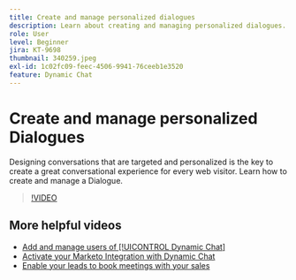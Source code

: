 ```yaml
---
title: Create and manage personalized dialogues
description: Learn about creating and managing personalized dialogues. Designing conversations that are targeted and personalized is the key to creating a great conversational experience for every web visitor.
role: User
level: Beginner
jira: KT-9698
thumbnail: 340259.jpeg
exl-id: 1c02fc09-feec-4506-9941-76ceeb1e3520
feature: Dynamic Chat
---
```

# Create and manage personalized Dialogues

Designing conversations that are targeted and personalized is the key to create a great conversational experience for every web visitor. Learn how to create and manage a Dialogue.

>[!VIDEO](https://video.tv.adobe.com/v/340259/?quality=12&learn=on)

## More helpful videos

* [Add and manage users of [!UICONTROL Dynamic Chat]](user-management.md)
* [Activate your Marketo Integration with Dynamic Chat](marketo-integration.md)
* [Enable your leads to book meetings with your sales](meeting-booking.md)
